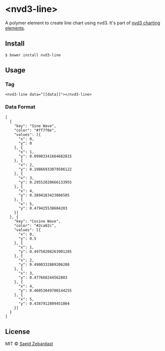 # &lt;nvd3-line&gt;

A polymer element to create line chart using nvd3. It's part of [nvd3 charting elements](https://github.com/saeidzebardast/nvd3-elements).

## Install
```
$ bower install nvd3-line
```

## Usage

### Tag

```
<nvd3-line data="[[data]]"></nvd3-line>
```

### Data Format

```
[
  {
    "key": "Sine Wave",
    "color": "#ff7f0e",
    "values": [{
      "x": 0,
      "y": 0
    }, {
      "x": 1,
      "y": 0.09983341664682815
    }, {
      "x": 2,
      "y": 0.19866933079506122
    }, {
      "x": 3,
      "y": 0.29552020666133955
    }, {
      "x": 4,
      "y": 0.3894183423086505
    }, {
      "x": 5,
      "y": 0.479425538604203
    }]
  }, {
    "key": "Cosine Wave",
    "color": "#2ca02c",
    "values": [{
      "x": 0,
      "y": 0.5
    }, {
      "x": 1,
      "y": 0.49750208263901285
    }, {
      "x": 2,
      "y": 0.4900332889206208
    }, {
      "x": 3,
      "y": 0.477668244562803
    }, {
      "x": 4,
      "y": 0.46053049700144255
    }, {
      "x": 5,
      "y": 0.4387912809451864
    }]
  }
]
```
## License

MIT © [Saeid Zebardast](http://zebardast.com)
